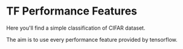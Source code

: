 # TF Performance Features 

Here you'll find a simple classification of CIFAR dataset. 

The aim is to use every performance feature provided by tensorflow.
